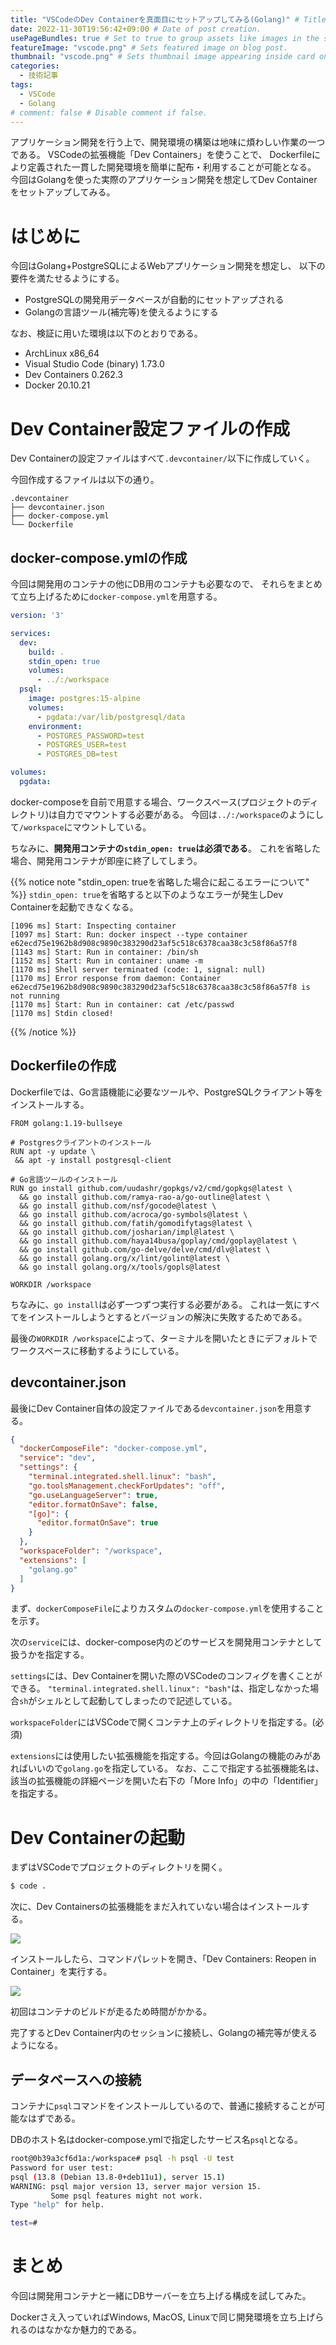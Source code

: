 ```yaml
---
title: "VSCodeのDev Containerを真面目にセットアップしてみる(Golang)" # Title of the blog post.
date: 2022-11-30T19:56:42+09:00 # Date of post creation.
usePageBundles: true # Set to true to group assets like images in the same folder as this post.
featureImage: "vscode.png" # Sets featured image on blog post.
thumbnail: "vscode.png" # Sets thumbnail image appearing inside card on homepage.
categories:
  - 技術記事
tags:
  - VSCode
  - Golang
# comment: false # Disable comment if false.
---
```


アプリケーション開発を行う上で、開発環境の構築は地味に煩わしい作業の一つである。
VSCodeの拡張機能「Dev Containers」を使うことで、
Dockerfileにより定義された一貫した開発環境を簡単に配布・利用することが可能となる。
今回はGolangを使った実際のアプリケーション開発を想定してDev Containerをセットアップしてみる。

# はじめに

今回はGolang+PostgreSQLによるWebアプリケーション開発を想定し、
以下の要件を満たせるようにする。

- PostgreSQLの開発用データベースが自動的にセットアップされる
- Golangの言語ツール(補完等)を使えるようにする

なお、検証に用いた環境は以下のとおりである。

- ArchLinux x86_64
- Visual Studio Code (binary) 1.73.0
- Dev Containers 0.262.3
- Docker 20.10.21

# Dev Container設定ファイルの作成

Dev Containerの設定ファイルはすべて`.devcontainer/`以下に作成していく。

今回作成するファイルは以下の通り。

```
.devcontainer
├── devcontainer.json
├── docker-compose.yml
└── Dockerfile
```

## docker-compose.ymlの作成

今回は開発用のコンテナの他にDB用のコンテナも必要なので、
それらをまとめて立ち上げるために`docker-compose.yml`を用意する。

```yml
version: '3'

services:
  dev:
    build: .
    stdin_open: true
    volumes:
      - ../:/workspace
  psql:
    image: postgres:15-alpine
    volumes:
      - pgdata:/var/lib/postgresql/data
    environment:
      - POSTGRES_PASSWORD=test
      - POSTGRES_USER=test
      - POSTGRES_DB=test

volumes:
  pgdata:
```

docker-composeを自前で用意する場合、ワークスペース(プロジェクトのディレクトリ)は自力でマウントする必要がある。
今回は`../:/workspace`のようにして`/workspace`にマウントしている。

ちなみに、**開発用コンテナの`stdin_open: true`は必須である**。
これを省略した場合、開発用コンテナが即座に終了してしまう。

{{% notice note "stdin_open: trueを省略した場合に起こるエラーについて" %}}
`stdin_open: true`を省略すると以下のようなエラーが発生しDev Containerを起動できなくなる。

```
[1096 ms] Start: Inspecting container
[1097 ms] Start: Run: docker inspect --type container e62ecd75e1962b8d908c9890c383290d23af5c518c6378caa38c3c58f86a57f8
[1143 ms] Start: Run in container: /bin/sh
[1152 ms] Start: Run in container: uname -m
[1170 ms] Shell server terminated (code: 1, signal: null)
[1170 ms] Error response from daemon: Container e62ecd75e1962b8d908c9890c383290d23af5c518c6378caa38c3c58f86a57f8 is not running
[1170 ms] Start: Run in container: cat /etc/passwd
[1170 ms] Stdin closed!
```
{{% /notice %}}

## Dockerfileの作成

Dockerfileでは、Go言語機能に必要なツールや、PostgreSQLクライアント等をインストールする。

```docker
FROM golang:1.19-bullseye

# Postgresクライアントのインストール
RUN apt -y update \
 && apt -y install postgresql-client

# Go言語ツールのインストール
RUN go install github.com/uudashr/gopkgs/v2/cmd/gopkgs@latest \
  && go install github.com/ramya-rao-a/go-outline@latest \
  && go install github.com/nsf/gocode@latest \
  && go install github.com/acroca/go-symbols@latest \
  && go install github.com/fatih/gomodifytags@latest \
  && go install github.com/josharian/impl@latest \
  && go install github.com/haya14busa/goplay/cmd/goplay@latest \
  && go install github.com/go-delve/delve/cmd/dlv@latest \
  && go install golang.org/x/lint/golint@latest \
  && go install golang.org/x/tools/gopls@latest

WORKDIR /workspace
```

ちなみに、`go install`は必ず一つずつ実行する必要がある。
これは一気にすべてをインストールしようとするとバージョンの解決に失敗するためである。

最後の`WORKDIR /workspace`によって、ターミナルを開いたときにデフォルトでワークスペースに移動するようにしている。

## devcontainer.json

最後にDev Container自体の設定ファイルである`devcontainer.json`を用意する。


```json
{
  "dockerComposeFile": "docker-compose.yml",
  "service": "dev",
  "settings": {
    "terminal.integrated.shell.linux": "bash",
    "go.toolsManagement.checkForUpdates": "off",
    "go.useLanguageServer": true,
    "editor.formatOnSave": false,
    "[go]": {
      "editor.formatOnSave": true
    }
  },
  "workspaceFolder": "/workspace",
  "extensions": [
    "golang.go"
  ]
}
```

まず、`dockerComposeFile`によりカスタムの`docker-compose.yml`を使用することを示す。

次の`service`には、docker-compose内のどのサービスを開発用コンテナとして扱うかを指定する。

`settings`には、Dev Containerを開いた際のVSCodeのコンフィグを書くことができる。
`"terminal.integrated.shell.linux": "bash"`は、指定しなかった場合`sh`がシェルとして起動してしまったので記述している。

`workspaceFolder`にはVSCodeで開くコンテナ上のディレクトリを指定する。(必須)

`extensions`には使用したい拡張機能を指定する。今回はGolangの機能のみがあればいいので`golang.go`を指定している。
なお、ここで指定する拡張機能名は、該当の拡張機能の詳細ページを開いた右下の「More Info」の中の「Identifier」を指定する。

# Dev Containerの起動

まずはVSCodeでプロジェクトのディレクトリを開く。

```sh
$ code .
```

次に、Dev Containersの拡張機能をまだ入れていない場合はインストールする。

![](devcontainersext.png)

インストールしたら、コマンドパレットを開き、「Dev Containers: Reopen in Container」を実行する。

![](reopenin.png)

初回はコンテナのビルドが走るため時間がかかる。

完了するとDev Container内のセッションに接続し、Golangの補完等が使えるようになる。

## データベースへの接続

コンテナに`psql`コマンドをインストールしているので、普通に接続することが可能なはずである。

DBのホスト名はdocker-compose.ymlで指定したサービス名`psql`となる。

```sh
root@0b39a3cf6d1a:/workspace# psql -h psql -U test
Password for user test: 
psql (13.8 (Debian 13.8-0+deb11u1), server 15.1)
WARNING: psql major version 13, server major version 15.
         Some psql features might not work.
Type "help" for help.

test=# 
```

# まとめ

今回は開発用コンテナと一緒にDBサーバーを立ち上げる構成を試してみた。

Dockerさえ入っていればWindows, MacOS, Linuxで同じ開発環境を立ち上げられるのはなかなか魅力的である。




